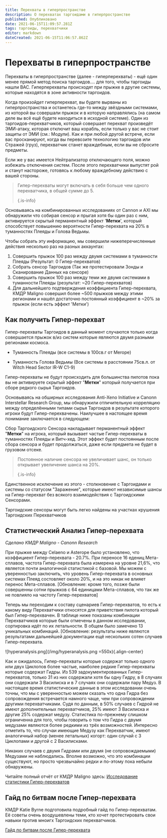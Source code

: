 ```yaml
---
title: Перехваты в гиперпространстве
description: О перехватах таргоидами в гиперпространстве
published: Опубликовано
date: 2021-06-15T11:09:57.281Z
tags: таргоиды, перехватчики
editor: markdown
dateCreated: 2021-06-15T11:06:57.862Z
---
```


# Перехваты в гиперпространстве

Перехваты в гиперпространстве (далее - гиперперехваты) - ещё один менее прямой метод поиска таргоидов…. для того, чтобы таргоиды нашли ВАС. Гиперперехваты происходят при прыжке в другие системы, которые находятся в зоне активности таргоидов.

Когда произойдет гиперперехват, вы будете вырваны из гиперпространства и останетесь где-то между звёздными системами, из которой вы совершали прыжок и в которую направлялись (на самом деле вы всё ещё будете находиться в исходной системе). Один из таргоидов-перехватчиков, который совершает перехват произведёт ЭМИ-атаку, которая отключит ваш корабль, если только у вас не стоит защиты от ЭМИ (см.: Модули). Как и при любой другой встрече, если вас просканируют, когда вы перевозите технологию таргоидов или Стражей (груз), перехватчик станет враждебным, если вы не сбросите предметы.

Если же у вас имеется Нейтрализатор отключающего поля, можно избежать отключения систем. После этого перехватчики выпустят рой и станут настороже, готовясь к любому враждебному действию с вашей стороны.

> Гипер-перехваты могут включать в себя больше чем одного перехватчика, в общей сумме до 5. 
> 
> {.is-info}

Основываясь на комбинированных исследованиях от Cannon и AXI мы обнаружили что собирая сенсор и прыгая хотя бы один раз с ним, активируется скрытый перманентный эффект '**Метки**', который способствует повышению вероятности Гипер-перехвата на 20% в туманностях Плеяды и Голова Ведьмы.

Чтобы собрать эту информацию, мы совершили нижеперечисленные действия несколько раз на разных аккаунтах:

1. Совершить прыжок 100 раз между двумя системами в туманности Плеяды (Результат: 0 Гипер-перехватов)
1. Собрать сенсор Таргоидов (Так же протестировали Зонды и Сканирование Данных на сенсоре)
1. Совершить прыжок 100 раз между теми же двумя системами в туманности Плеяды (результат: ~20 Гипер-перехватов)
1. Для дальнейшего подтверждения коэффициента Гипер-перехвата, КМДР Maligno совершил более ~500 прыжков между этими регионами и нашёл достаточно постоянный коэффициент в ~20% за прыжок (если есть эффект 'Метки')

## Как получить Гипер-перехват
Гипер-перехваты Таргоидов в данный момент случаются только когда совершается прыжок в/из систем которые являются двумя разными регионами космоса.

- Туманность Плеяды (все системы в 100св.г от Merope)

- Туманность Голова Ведьмы (Все системы в расстоянии 75св.л. от Witch Head Sector IR-W C1-9)

Гипер-перехваты не будут происходить для большинства пилотов пока вы не активируете скрытый эффект "**Метки**" который получается при сборе редкого сырья Таргоидов.

Основываясь на обширных исследования Anti-Xeno Initiative и Canonn Interstellar Research Group, мы обнаружили отличительную корреляцию между определёнными типами сырья Таргоидов в результате которого игроки будут Гипер-перехвачены. Наилучшее в настоящее время понимание заключается в следующем:

Сбор Таргоидского Сенсора накладывает перманентный эффект "**Метки**" на игрока, который вызывает частые Гипер-перехваты в туманностях Плеяды и Витч-хед. Этот эффект будет постоянным после сбора сенсора и будет продолжаться, даже если предмета не будет в грузовом отсеке.

> Постоянное наличие сенсора не увеличивает шанс, он только открывает увеличение шанса на 20%. 
> 
> {.is-info}

Единственное исключение из этого - столкновение с Таргоидами и системы со статусом "Заражение", которые имеют независимые шансы на Гипер-перехват без всякого взаимодействия с Таргоидскими Сенсорами.

Таргоидские сенсоры могут быть легко найдены на участках крушения Таргоидских Перехватчиков

## Статистический Анализ Гипер-перехвата
*Сделано КМДР Maligno - Canonn Research*

При прыжке между Celaeno и Asterope было установлено, что коэффициент Гипер-перехвата - 20.7%. При переносе 16 едениц Мета-сплавов, частота Гипер-перехвата была измерена на уровне 21,6%, что является почти аналогичной статистикой с базовой. Мы можем с уверенностью заключить, что уровень Гипер-перехвата в основных системах Плеяд состовляет около 20%, и на это никак не влияет перенос Мета-сплавов. [Обновление: кроме того, позже были совершенны сотни прыжков с 64 единицами Мета-сплавов, что так же не повлияло на частоту Гипер-перехватов]

Теперь мы переходим к составу сценариев Гипер-перехватов, то есть к какому виду Перехватчики относятся для приветствия пилота который был Гипер-перехвачен.  В таблице ниже показаны комбинации Перехватчиков которые были отмечены в данном исследовании, сортировка идёт по их летальности.  В общем было замечено 13 уникальных комбинаций.  [Обновление: результаты ниже являются результатами дальнейшей документации ещё нескольких сотен случаев Гипер-перехвата.

!\[hyperanalysis.png\](/img/hyperanalysis.png =550x){.align-center}

Как и ожидалось, Гипер-перехваты которые содержат только одного или двух Циклопов более частые, наиболее редкие Гипер-перехваты которые содержат Гидры. Из 539 задокументированных Гипер-перехватов, только 31 из них содержали хотя бы одну Гидру, в 8 случаях они содержали 3 Василиска и в 7 случаях они содержали пару Медуз. В настоящее время статистические данные в этом исследовании очень точны, что мы с уверенностью можем сказать что одна Гидра без сопровождения встречается намного чаще, чем при сопровождении другими перехватчиками. Судя по данным, в 50% случаев с Гидрой не имеют дополнительных перехватчиков, 25% имеют 3 Василиска и другие 25% содержат медузу. Статистика по-прежнему слишком ограниченна для того, чтобы говорить о том что Гидра с двумя медузами являются более редкими из трёх возможностей. Интересно отметить то, что случаи имеющие Медузу как Перехватчик, имеют аналогичный набор (менее летальных) когорт: один случай с 3 Циклопами и другой с 2 Василисками.

Никаких случаев с двумя Гидрами или двумя (не сопровождаемыми) Медузами не наблюдались. Вполне возможно, что это комбинации существуют, но просто чрезвычайно редки и по-этому пока небыли обнаружены.

Читайте полный отчёт от КМДР Maligno здесь: [Исследование статистики Гипер-перехватов](https://canonn.science/codex/study-of-hyperdiction-statistics/)

## Гайд по битвам после Гипер-перехвата

КМДР Katie Byrne подготовила подробный гайд по Гипер-перехватам.  Её советы очень воодушевлены теми, кто хочет протестировать свои навыки против мноигх Таргоидских перехватчиков.

[Гайд по битвам после Гипер-перехвата](https://youtu.be/MpC02cetBlY)